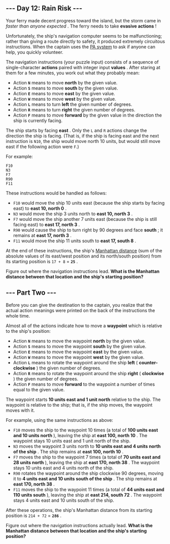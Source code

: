 ## --- Day 12: Rain Risk ---
Your ferry made decent progress toward the island, but the storm came in  *faster than anyone expected* . The ferry needs to take  **evasive actions** !

Unfortunately, the ship's navigation computer seems to be malfunctioning; rather than giving a route directly to safety, it produced extremely circuitous instructions. When the captain uses the  [PA system](https://en.wikipedia.org/wiki/Public_address_system)  to ask if anyone can help, you quickly volunteer.

The navigation instructions (your puzzle input) consists of a sequence of single-character  **actions**  paired with integer input  **values** . After staring at them for a few minutes, you work out what they probably mean:


- Action  **`N`**  means to move  **north**  by the given value.
- Action  **`S`**  means to move  **south**  by the given value.
- Action  **`E`**  means to move  **east**  by the given value.
- Action  **`W`**  means to move  **west**  by the given value.
- Action  **`L`**  means to turn  **left**  the given number of degrees.
- Action  **`R`**  means to turn  **right**  the given number of degrees.
- Action  **`F`**  means to move  **forward**  by the given value in the direction the ship is currently facing.

The ship starts by facing  **east** . Only the `L` and `R` actions change the direction the ship is facing. (That is, if the ship is facing east and the next instruction is `N10`, the ship would move north 10 units, but would still move east if the following action were `F`.)

For example:

```
F10
N3
F7
R90
F11
```
These instructions would be handled as follows:


- `F10` would move the ship 10 units east (because the ship starts by facing east) to  **east 10, north 0** .
- `N3` would move the ship 3 units north to  **east 10, north 3** .
- `F7` would move the ship another 7 units east (because the ship is still facing east) to  **east 17, north 3** .
- `R90` would cause the ship to turn right by 90 degrees and face  **south** ; it remains at  **east 17, north 3** .
- `F11` would move the ship 11 units south to  **east 17, south 8** .

At the end of these instructions, the ship's  [Manhattan distance](https://en.wikipedia.org/wiki/Manhattan_distance)  (sum of the absolute values of its east/west position and its north/south position) from its starting position is `17 + 8` =  **`25`** .

Figure out where the navigation instructions lead.  **What is the Manhattan distance between that location and the ship's starting position?** 

## --- Part Two ---
Before you can give the destination to the captain, you realize that the actual action meanings were printed on the back of the instructions the whole time.

Almost all of the actions indicate how to move a  **waypoint**  which is relative to the ship's position:


- Action  **`N`**  means to move the waypoint  **north**  by the given value.
- Action  **`S`**  means to move the waypoint  **south**  by the given value.
- Action  **`E`**  means to move the waypoint  **east**  by the given value.
- Action  **`W`**  means to move the waypoint  **west**  by the given value.
- Action  **`L`**  means to rotate the waypoint around the ship  **left**  ( **counter-clockwise** ) the given number of degrees.
- Action  **`R`**  means to rotate the waypoint around the ship  **right**  ( **clockwise** ) the given number of degrees.
- Action  **`F`**  means to move  **forward**  to the waypoint a number of times equal to the given value.

The waypoint starts  **10 units east and 1 unit north**  relative to the ship. The waypoint is relative to the ship; that is, if the ship moves, the waypoint moves with it.

For example, using the same instructions as above:


- `F10` moves the ship to the waypoint 10 times (a total of  **100 units east and 10 units north** ), leaving the ship at  **east 100, north 10** . The waypoint stays 10 units east and 1 unit north of the ship.
- `N3` moves the waypoint 3 units north to  **10 units east and 4 units north of the ship** . The ship remains at  **east 100, north 10** .
- `F7` moves the ship to the waypoint 7 times (a total of  **70 units east and 28 units north** ), leaving the ship at  **east 170, north 38** . The waypoint stays 10 units east and 4 units north of the ship.
- `R90` rotates the waypoint around the ship clockwise 90 degrees, moving it to  **4 units east and 10 units south of the ship** . The ship remains at  **east 170, north 38** .
- `F11` moves the ship to the waypoint 11 times (a total of  **44 units east and 110 units south** ), leaving the ship at  **east 214, south 72** . The waypoint stays 4 units east and 10 units south of the ship.

After these operations, the ship's Manhattan distance from its starting position is `214 + 72` =  **`286`** .

Figure out where the navigation instructions actually lead.  **What is the Manhattan distance between that location and the ship's starting position?** 

